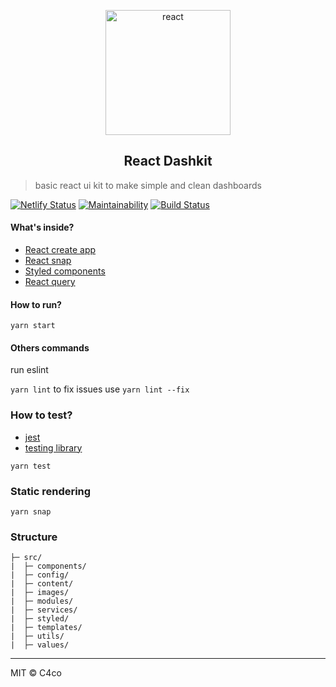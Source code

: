 <p align="center">
  <img alt="react" src="https://i.imgur.com/VG6A5rz.png" width="200" />
</p>

<h2 align="center">
  React Dashkit
</h2>

> basic react ui kit to make simple and clean dashboards

[![Netlify Status](https://api.netlify.com/api/v1/badges/488c5c39-b4bd-4dbc-b0c2-421d562e2a85/deploy-status)](https://app.netlify.com/sites/dashkit/deploys)
[![Maintainability](https://api.codeclimate.com/v1/badges/21585cdb9e36be2710a9/maintainability)](https://codeclimate.com/github/C4co/react-dashkit/maintainability)
[![Build Status](https://travis-ci.org/C4co/react-dashkit.svg?branch=master)](https://travis-ci.org/C4co/react-dashkit)

#### What's inside?

- [React create app](https://create-react-app.dev/docs/getting-started/)
- [React snap](https://github.com/stereobooster/react-snap)
- [Styled components](https://styled-components.com/)
- [React query](https://github.com/tannerlinsley/react-query)

#### How to run?

```yarn start ```

#### Others commands

run eslint

```yarn lint``` to fix issues use ```yarn lint --fix```

### How to test?

- [jest](https://jestjs.io/)
- [testing library](https://testing-library.com/docs/react-testing-library/intro/)

```yarn test```

### Static rendering

```yarn snap```

### Structure

```
├─ src/
|  ├─ components/
|  ├─ config/
|  ├─ content/
|  ├─ images/
|  ├─ modules/
|  ├─ services/
|  ├─ styled/
|  ├─ templates/
|  ├─ utils/
|  ├─ values/
```
---

MIT © C4co
